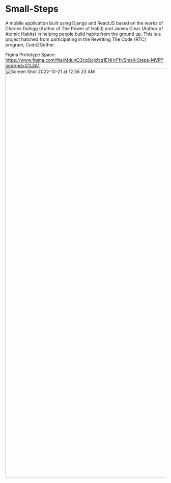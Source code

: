 # Small-Steps
A mobile application built using Django and ReactJS based on the works of Charles Duhigg (Author of The Power of Habit) and James Clear (Author of Atomic Habits) in helping people build habits from the ground up. This is a project hatched from participating in the Rewriting The Code (RTC) program, Code2Gether.

Figma Prototype Space: https://www.figma.com/file/MdunQ3cqQcjxNq1ENHrFfr/Small-Steps-MVP?node-id=0%3A1<img width="1283" alt="Screen Shot 2022-10-21 at 12 56 23 AM" src="https://user-images.githubusercontent.com/83102564/197115396-31643e75-73c4-4d28-94ed-3f80af7095bd.png">
